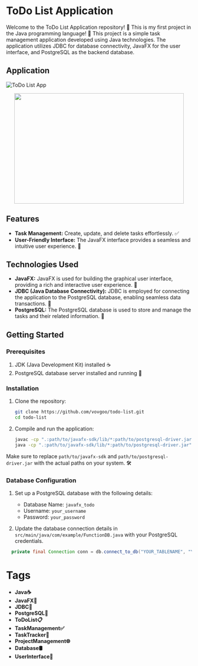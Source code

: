 # ToDo List Application

Welcome to the ToDo List Application repository! 🚀 This is my first project in the Java programming language! 🎉 This project is a simple task management application developed using Java technologies. The application utilizes JDBC for database connectivity, JavaFX for the user interface, and PostgreSQL as the backend database.

## Application
![ToDo List App](https://i.imgur.com/Bc2pb0D.png)
<p align="center">
  <img width="460" height="300" src="https://i.imgur.com/Bc2pb0D.png">
</p>

## Features
- **Task Management:** Create, update, and delete tasks effortlessly. ✅
- **User-Friendly Interface:** The JavaFX interface provides a seamless and intuitive user experience. 🌈

## Technologies Used
- **JavaFX:** JavaFX is used for building the graphical user interface, providing a rich and interactive user experience. 🎨
- **JDBC (Java Database Connectivity):** JDBC is employed for connecting the application to the PostgreSQL database, enabling seamless data transactions. 🔄
- **PostgreSQL:** The PostgreSQL database is used to store and manage the tasks and their related information. 🐘

## Getting Started

### Prerequisites
1. JDK (Java Development Kit) installed ☕
2. PostgreSQL database server installed and running 🚀

### Installation
1. Clone the repository:
    ```bash
    git clone https://github.com/vovgoo/todo-list.git
    cd todo-list
    ```

2. Compile and run the application:
    ```bash
    javac -cp ".:path/to/javafx-sdk/lib/*:path/to/postgresql-driver.jar" src/main/java/com/example/todo/Main.java
    java -cp ".:path/to/javafx-sdk/lib/*:path/to/postgresql-driver.jar" src/main/java/com/example/todo/Main
    ```

Make sure to replace `path/to/javafx-sdk` and `path/to/postgresql-driver.jar` with the actual paths on your system. 🛠️

### Database Configuration
1. Set up a PostgreSQL database with the following details:
   - Database Name: `javafx_todo`
   - Username: `your_username`
   - Password: `your_password`

2. Update the database connection details in `src/main/java/com/example/FunctionDB.java` with your PostgreSQL credentials.

```java
  private final Connection conn = db.connect_to_db("YOUR_TABLENAME", "YOUR_USERNAME", "YOUR_PASSWORD");
```

# Tags
- **Java☕**
- **JavaFX🎨**
- **JDBC🔄**
- **PostgreSQL🐘**
- **ToDoList📋**
- **TaskManagement✅**
- **TaskTracker🚀**
- **ProjectManagement🌐**
- **Database🛢️**
- **UserInterface🌈**
